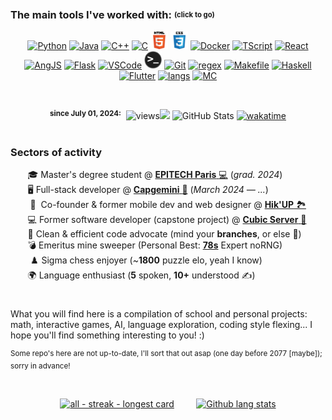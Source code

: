### The main tools I've worked with:  <sup><sub>(click to go)</sub></sup>

<div align="center">

  [<img title="Python" alt="Python" src="https://upload.wikimedia.org/wikipedia/commons/thumb/c/c3/Python-logo-notext.svg/1028px-Python-logo-notext.svg.png" width="28px" />](https://github.com/QuentindiMeo/goodnight.py)
  [<img title="Java" alt="Java" src="https://brandslogos.com/wp-content/uploads/images/large/java-logo-1.png" width="28px" />](https://www.capgemini.com)
  [<img title="C++" alt="C++" src="https://upload.wikimedia.org/wikipedia/commons/thumb/1/18/ISO_C%2B%2B_Logo.svg/1828px-ISO_C%2B%2B_Logo.svg.png" width="28px" />](https://github.com/QuentindiMeo/Quoter)
  [<img title="C" alt="C" src="https://upload.wikimedia.org/wikipedia/commons/thumb/1/18/C_Programming_Language.svg/695px-C_Programming_Language.svg.png" width="28px" />](https://github.com/QuentindiMeo/Project-Euler)
  [<img title="HTML" alt="HTML" src="https://raw.githubusercontent.com/github/explore/80688e429a7d4ef2fca1e82350fe8e3517d3494d/topics/html/html.png" width="28px" />](https://github.com/QuentindiMeo/IllaVita)
  [<img title="CSS" alt="CSS" src="https://raw.githubusercontent.com/github/explore/80688e429a7d4ef2fca1e82350fe8e3517d3494d/topics/css/css.png" width="28px" />](https://github.com/QuentindiMeo/IllaVita)
  [<img title="Docker" alt="Docker" src="https://cdn.iconscout.com/icon/free/png-256/free-docker-226091.png" width="28px" />](https://github.com/QuentindiMeo/Dashboard)
  [<img title="TypeScript" alt="TScript" src="https://upload.wikimedia.org/wikipedia/commons/thumb/4/4c/Typescript_logo_2020.svg/2048px-Typescript_logo_2020.svg.png" width="28px" />](https://www.live-crew.com)
  [<img title="ReactJS" alt="React" src="https://raw.githubusercontent.com/mallowigi/iconGenerator/master/assets/icons/files//react.svg" width="28px" />](https://github.com/QuentindiMeo/Dashboard)
  [<img title="AngularJS" alt="AngJS" src="https://raw.githubusercontent.com/mallowigi/iconGenerator/master/assets/icons/files//angularjs.svg" width="28px" />](https://www.capgemini.com)
  [<img title="Flask" alt="Flask" src="https://raw.githubusercontent.com/mallowigi/iconGenerator/master/assets/icons/files//flask.svg" width="28px" />](https://github.com/QuentindiMeo)
  [<img title="Visual Studio Code" alt="VSCode" src="https://raw.githubusercontent.com/mallowigi/iconGenerator/master/assets/icons/files//vscode.svg" width="28px" />](https://github.com/QuentindiMeo)
  [<img title="shell scripting" alt="script" src="https://raw.githubusercontent.com/github/explore/80688e429a7d4ef2fca1e82350fe8e3517d3494d/topics/terminal/terminal.png" width="28px" />](https://github.com/QuentindiMeo/Solitarium)
  [<img title="Git" alt="Git" src="https://raw.githubusercontent.com/mallowigi/iconGenerator/master/assets/icons/files//git.svg" width="28px" />](https://github.com/QuentindiMeo)
  [<img title="regular expression" alt="regex" src="https://raw.githubusercontent.com/mallowigi/iconGenerator/master/assets/icons/files//regex.svg" width="28px" />](https://github.com/QuentindiMeo)
  [<img title="Makefile" alt="Makefile" src="https://raw.githubusercontent.com/mallowigi/iconGenerator/master/assets/icons/files//makefile.svg" width="28px" />](https://github.com/QuentindiMeo)
  [<img title="Haskell" alt="Haskell" src="https://raw.githubusercontent.com/mallowigi/iconGenerator/master/assets/icons/files//haskell.svg" width="28px" />](https://github.com/QuentindiMeo/HS-Training-Camp)
  [<img title="Flutter" alt="Flutter" src="https://raw.githubusercontent.com/mallowigi/iconGenerator/master/assets/icons/files//flutter.svg" width="28px" />](https://github.com/Hik-UP)
  [<img title="langs" alt="langs" src="https://upload.wikimedia.org/wikipedia/commons/1/14/Google_Translate_logo_%28old%29.png" width="28px" />](https://www.live-crew.com)
  [<img title="Minecraft" alt="MC" src="https://raw.githubusercontent.com/mallowigi/iconGenerator/master/assets/icons/files//minecraft.svg" width="28px" />](https://github.com/CubicMC)

  <br />

  <sup><b>since July 01, 2024:</b></sup>&nbsp;&nbsp;![views](https://komarev.com/ghpvc/?username=QuentindiMeo&color=2347cc&style=flat-square&label=profile%20views)![ ](https://hit.yhype.me/github/profile?user_id=43745346)
  ![GitHub Stats](https://img.shields.io/static/v1?label=longest%20streak&message=31&color=2347cc&style=flat-square)
  [![wakatime](https://wakatime.com/badge/user/e02be71d-4679-4707-9204-1bf72932d23c.svg?style=flat-square)](https://wakatime.com/@e02be71d-4679-4707-9204-1bf72932d23c)

</div>

# <!-- Small line break, looking better than <hr/> -->

### Sectors of activity

&nbsp;&nbsp;&nbsp;&nbsp;&nbsp;&nbsp; :mortar_board: Master's degree student @ [**EPITECH Paris** :computer:](https://www.epitech.eu/) (*grad. 2024*)  
&nbsp;&nbsp;&nbsp;&nbsp;&nbsp;&nbsp; :desktop_computer: Full-stack developer @ [**Capgemini** :blue_heart:](https://www.capgemini.com/fr-fr/) (*March 2024 — ...*)  
&nbsp;&nbsp;&nbsp;&nbsp;&nbsp;&nbsp;&nbsp; :iphone:&nbsp;&nbsp;Co-founder & former mobile dev and web designer @ [**Hik'UP** :national_park:](https://github.com/Hik-UP)  
&nbsp;&nbsp;&nbsp;&nbsp;&nbsp;&nbsp; :computer: Former software developer (capstone project) @ [**Cubic Server** :ice_cube:](https://github.com/CubicMC)  
&nbsp;&nbsp;&nbsp;&nbsp;&nbsp;&nbsp; :broom: Clean & efficient code advocate (mind your **branches**, or else 🔫)  
&nbsp;&nbsp;&nbsp;&nbsp;&nbsp;&nbsp; :bomb: Emeritus mine sweeper (Personal Best: [**78s**](https://www.facebook.com/Quentin.Swono/posts/pfbid028j8njEjWZ4qCiVVSHJ9w8vf26p2t6Txwk2PpQKWzJ8jWbnMKoVHmoZCUAjjARbhpl) Expert noRNG)  
&nbsp;&nbsp;&nbsp;&nbsp;&nbsp;&nbsp;&nbsp; :chess_pawn: Sigma chess enjoyer (~**1800** puzzle elo, yeah I know)  
&nbsp;&nbsp;&nbsp;&nbsp;&nbsp;&nbsp; :earth_africa: Language enthusiast (**5** spoken, **10+** understood ✍️)  

# <!-- Small line break, looking better than <hr/> -->

What you will find here is a compilation of school and personal projects: math, interactive games, AI, language exploration, coding style flexing... I hope you'll find something interesting to you! :)

<sup>Some repo's here are not up-to-date, I'll sort that out asap (one day before 2077 [maybe]); sorry in advance!</sup>

# <!-- Small line break, looking better than <hr/> -->

<div align="center">
  <!-- <a href="https://github.com/QuentindiMeo"><img alt="GitHub user stats" src="https://github-readme-stats.vercel.app/api?username=QuentindiMeo&count_private=true&include_all_commits=true&theme=transparent&show_icons=true&custom_title=Quentin%27s%20GitHub%20Stats&hide_border=true" /></a> -->
  <a href="https://github.com/QuentindiMeo"><img alt="all - streak - longest card" src="https://streak-stats.demolab.com/?user=Quentindimeo&theme=dark&hide_border=true&border_radius=4.5&locale=en&sections=total%2Ccurrent%2Clongest&card_width=450&card_height=130&type=svg" /></a>
  &nbsp;&nbsp;&nbsp;&nbsp;&nbsp;&nbsp;&nbsp;
  <a href="https://github.com/QuentindiMeo"><img alt="Github lang stats" src="https://github-readme-stats.vercel.app/api/top-langs/?username=QuentindiMeo&count_private=true&langs_count=8&theme=transparent&card_width=330&layout=compact&show_icons=true&hide_border=true" /></a>

</div>
